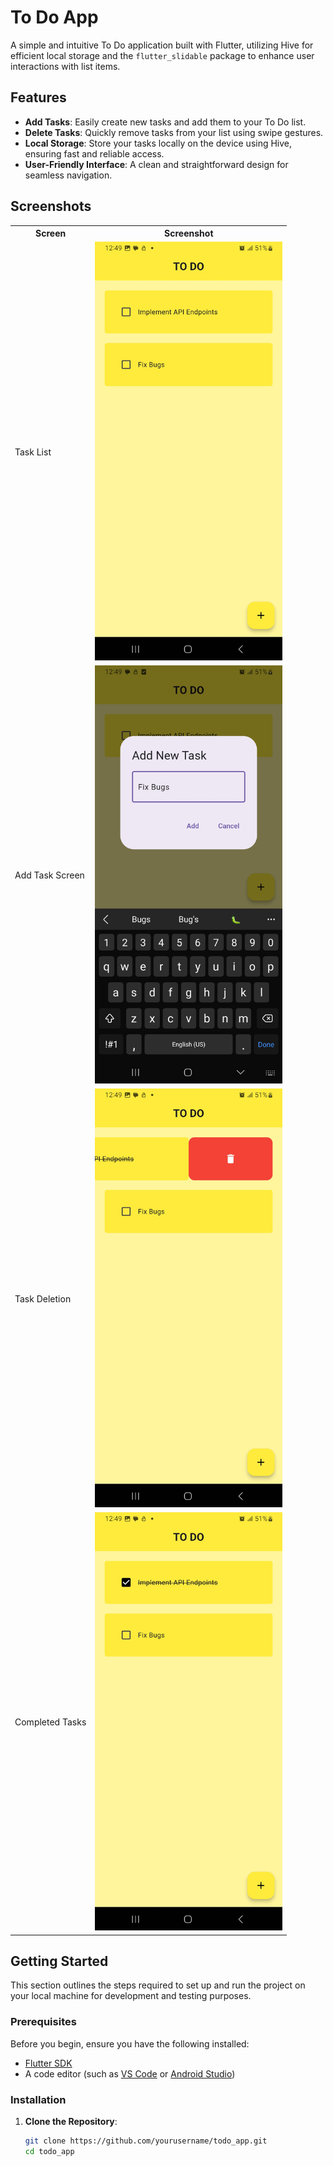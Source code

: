 # To Do App

A simple and intuitive To Do application built with Flutter, utilizing Hive for efficient local storage and the `flutter_slidable` package to enhance user interactions with list items.

## Features

- **Add Tasks**: Easily create new tasks and add them to your To Do list.
- **Delete Tasks**: Quickly remove tasks from your list using swipe gestures.
- **Local Storage**: Store your tasks locally on the device using Hive, ensuring fast and reliable access.
- **User-Friendly Interface**: A clean and straightforward design for seamless navigation.
## Screenshots

<table>
  <tr>
    <th>Screen</th>
    <th>Screenshot</th>
  </tr>
  <tr>
    <td>Task List</td>
    <td><img src="screenshots/Screenshot_20241018_124937.jpg" alt="Add Task" width="300" /></td>
  </tr>
  <tr>
    <td>Add Task Screen</td>
    <td><img src="screenshots/Screenshot_20241018_124930.jpg" alt="Task List" width="300" /></td>
  </tr>
  <tr>
    <td>Task Deletion</td>
    <td><img src="screenshots/Screenshot_20241018_124950.jpg" alt="Completed Tasks" width="300" /></td>
  </tr>
  <tr>
    <td>Completed Tasks</td>
    <td><img src="screenshots/Screenshot_20241018_124944.jpg" alt="Task Deletion" width="300" /></td>
  </tr>
</table>



## Getting Started

This section outlines the steps required to set up and run the project on your local machine for development and testing purposes.

### Prerequisites

Before you begin, ensure you have the following installed:

- [Flutter SDK](https://flutter.dev/docs/get-started/install)
- A code editor (such as [VS Code](https://code.visualstudio.com/) or [Android Studio](https://developer.android.com/studio))

### Installation

1. **Clone the Repository**:
   ```bash
   git clone https://github.com/yourusername/todo_app.git
   cd todo_app

